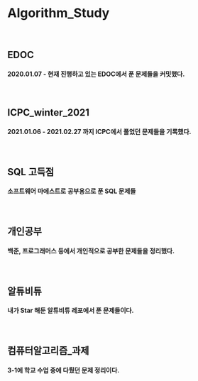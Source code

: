 # Algorithm_Study

<br>
    
## EDOC
#### 2020.01.07 - 현재 진행하고 있는 EDOC에서 푼 문제들을 커밋했다. 

<br>

## ICPC_winter_2021
#### 2021.01.06 - 2021.02.27 까지 ICPC에서 풀었던 문제들을 기록했다.

<br>

## SQL 고득점
#### 소프트웨어 마에스트로 공부용으로 푼 SQL 문제들

<br>

## 개인공부
#### 백준, 프로그래머스 등에서 개인적으로 공부한 문제들을 정리했다.

<br>

## 알튜비튜
#### 내가 Star 해둔 알튜비튜 레포에서 푼 문제들이다.

<br>

## 컴퓨터알고리즘_과제
#### 3-1에 학교 수업 중에 다뤘던 문제 정리이다.

<br>

 
    
    
    
